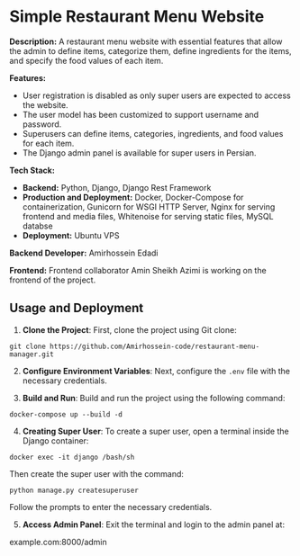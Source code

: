 # Simple Restaurant Menu Website

**Description:**
A restaurant menu website with essential features that allow the admin to define items, categorize them, define ingredients for the items, and specify the food values of each item.

**Features:**

- User registration is disabled as only super users are expected to access the website.
- The user model has been customized to support username and password.
- Superusers can define items, categories, ingredients, and food values for each item.
- The Django admin panel is available for super users in Persian.

**Tech Stack:**

- **Backend:** Python, Django, Django Rest Framework
- **Production and Deployment:** Docker, Docker-Compose for containerization, Gunicorn for WSGI HTTP Server,
  Nginx for serving frontend and media files, Whitenoise for serving static files, MySQL databse
- **Deployment:** Ubuntu VPS

**Backend Developer:** Amirhossein Edadi

**Frontend:** Frontend collaborator Amin Sheikh Azimi is working on the frontend of the project.

## Usage and Deployment

1. **Clone the Project**: First, clone the project using Git clone:

```
git clone https://github.com/Amirhossein-code/restaurant-menu-manager.git
```

2. **Configure Environment Variables**: Next, configure the `.env` file with the necessary credentials.

3. **Build and Run**: Build and run the project using the following command:

```
docker-compose up --build -d
```

4. **Creating Super User**: To create a super user, open a terminal inside the Django container:

```
docker exec -it django /bash/sh
```

Then create the super user with the command:

```
python manage.py createsuperuser
```

Follow the prompts to enter the necessary credentials.

5. **Access Admin Panel**: Exit the terminal and login to the admin panel at:

example.com:8000/admin
